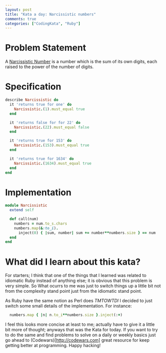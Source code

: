 ```yaml
---
layout: post
title: "Kata a day: Narcissistic numbers"
comments: true
categories: ["CodingKata", "Ruby"]
---
```


# Problem Statement

A [Narcissistic Number](https://en.wikipedia.org/wiki/Narcissistic_number) is a
number which is the sum of its own digits, each raised to the power of the
number of digits.

# Specification

```ruby
describe Narcissistic do
  it 'returns true for one' do
    Narcissistic.(1).must_equal true
  end

  it 'returns false for for 22' do
    Narcissistic.(22).must_equal false
  end

  it 'returns true for 153' do
    Narcissistic.(153).must_equal true
  end

  it 'returns true for 1634' do
    Narcissistic.(1634).must_equal true
  end
end
```

# Implementation

```ruby
module Narcissistic
  extend self

  def call(num)
    numbers = num.to_s.chars
    numbers.map(&:to_i).
      inject(0) { |sum, number| sum += number**numbers.size } == num
  end
end
```

# What did I learn about this kata?

For starters; I think that one of the things that I learned was related to idiomatic
Ruby instead of anything else; it is obvious that this problem is very simple. So
What ocurrs to me was just to switch things up a little bit not from the complexity
stand point just from the idiomatic stand point.

As Ruby have the same notion as Perl does *TMTOWTDI* I decided to just switch some
small details of the implementation. For instance:

```ruby
  numbers.map { |n| n.to_i**numbers.size }.inject(:+)
```

I feel this looks more concise at least to me; actually have to give it a little bit
more of thought; anyways that was the Kata for today. If you want to try to do the
same and find problems to solve on a daily or weekly basics just go ahead to
(Codewars)[http://codewars.com] great resource for keep getting better at
programming. Happy hacking!

